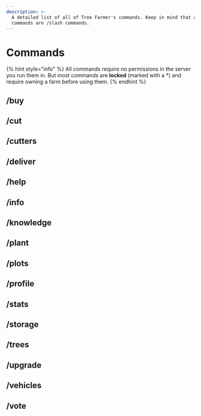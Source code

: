```yaml
---
description: >-
  A detailed list of all of Tree Farmer's commands. Keep in mind that all
  commands are /slash commands.
---
```


# Commands

{% hint style="info" %}
All commands require no permissions in the server you run them in. But most commands are **locked** \(marked with a \*\) and require owning a farm before using them.
{% endhint %}

## /buy

## /cut

## /cutters

## /deliver

## /help

## /info

## /knowledge

## /plant

## /plots

## /profile

## /stats

## /storage

## /trees

## /upgrade

## /vehicles

## /vote

